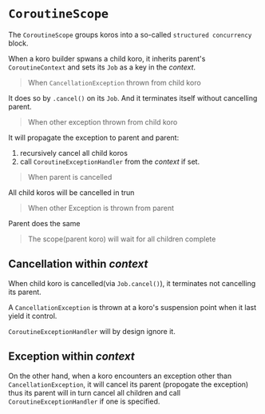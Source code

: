 # `CoroutineScope`

The `CoroutineScope` groups koros into a so-called `structured concurrency` block.

When a koro builder spwans a child koro, it inherits parent's `CoroutineContext` and sets its `Job` as a key in the _context_.

>When `CancellationException` thrown from child koro

It does so by `.cancel()` on its `Job`. And it terminates itself without cancelling parent.

>When other exception thrown from child koro

It will propagate the exception to parent and parent:
1. recursively cancel all child koros
2. call `CoroutineExceptionHandler` from the _context_ if set.

>When parent is cancelled

All child koros will be cancelled in trun

>When other Exception is thrown from parent

Parent does the same

>The scope(parent koro) will wait for all children complete


## Cancellation within _context_

When child koro is cancelled(via `Job.cancel()`), it terminates not cancelling its parent.

A `CancellationException` is thrown at a koro's suspension point when it last yield it control.

`CoroutineExceptionHandler` will by design ignore it.

## Exception within _context_

On the other hand, when a koro encounters an exception other than `CancellationException`, it will cancel its parent (propogate the exception) thus its parent will in turn cancel all children and call `CoroutineExceptionHandler` if one is  specified.

